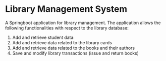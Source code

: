 # Library Management System
A Springboot application for library management.
The application allows the following functionalities with respect to the library database:
1. Add and retrieve student data
2. Add and retrieve data related to the library cards
3. Add and retrieve data related to the books and their authors
4. Save and modify library transactions (issue and return books)
